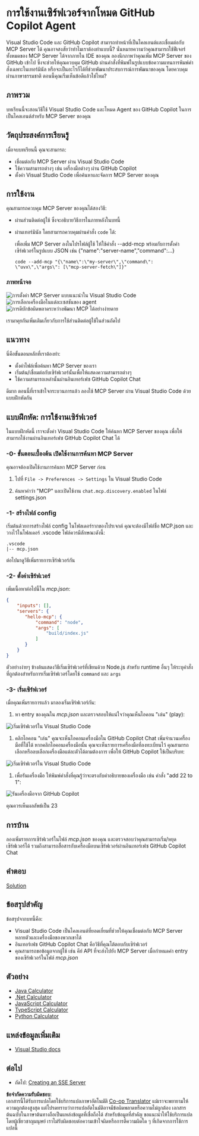 <!--
CO_OP_TRANSLATOR_METADATA:
{
  "original_hash": "8ea28e5e566edd5969337fd0b191ba3f",
  "translation_date": "2025-07-17T06:04:36+00:00",
  "source_file": "03-GettingStarted/04-vscode/README.md",
  "language_code": "th"
}
-->
# การใช้งานเซิร์ฟเวอร์จากโหมด GitHub Copilot Agent

Visual Studio Code และ GitHub Copilot สามารถทำหน้าที่เป็นไคลเอนต์และเชื่อมต่อกับ MCP Server ได้ คุณอาจสงสัยว่าทำไมเราต้องทำแบบนี้? นั่นหมายความว่าคุณสามารถใช้ฟีเจอร์ทั้งหมดของ MCP Server ได้จากภายใน IDE ของคุณ ลองนึกภาพว่าคุณเพิ่ม MCP Server ของ GitHub เข้าไป ซึ่งจะช่วยให้คุณควบคุม GitHub ผ่านคำสั่งที่พิมพ์ในรูปแบบข้อความแทนการพิมพ์คำสั่งเฉพาะในเทอร์มินัล หรือจะเป็นอะไรก็ได้ที่ช่วยพัฒนาประสบการณ์การพัฒนาของคุณ โดยควบคุมผ่านภาษาธรรมชาติ ตอนนี้คุณเริ่มเห็นข้อดีแล้วใช่ไหม?

## ภาพรวม

บทเรียนนี้จะสอนวิธีใช้ Visual Studio Code และโหมด Agent ของ GitHub Copilot ในการเป็นไคลเอนต์สำหรับ MCP Server ของคุณ

## วัตถุประสงค์การเรียนรู้

เมื่อจบบทเรียนนี้ คุณจะสามารถ:

- เชื่อมต่อกับ MCP Server ผ่าน Visual Studio Code
- ใช้ความสามารถต่างๆ เช่น เครื่องมือต่างๆ ผ่าน GitHub Copilot
- ตั้งค่า Visual Studio Code เพื่อค้นหาและจัดการ MCP Server ของคุณ

## การใช้งาน

คุณสามารถควบคุม MCP Server ของคุณได้สองวิธี:

- ผ่านส่วนติดต่อผู้ใช้ ซึ่งจะอธิบายวิธีการในภายหลังในบทนี้
- ผ่านเทอร์มินัล โดยสามารถควบคุมผ่านคำสั่ง `code` ได้:

  เพื่อเพิ่ม MCP Server ลงในโปรไฟล์ผู้ใช้ ให้ใช้คำสั่ง --add-mcp พร้อมกับการตั้งค่าเซิร์ฟเวอร์ในรูปแบบ JSON เช่น {\"name\":\"server-name\",\"command\":...}

  ```
  code --add-mcp "{\"name\":\"my-server\",\"command\": \"uvx\",\"args\": [\"mcp-server-fetch\"]}"
  ```

### ภาพหน้าจอ

![การตั้งค่า MCP Server แบบแนะนำใน Visual Studio Code](../../../../translated_images/chat-mode-agent.729a22473f822216dd1e723aaee1f7d4a2ede571ee0948037a2d9357a63b9d0b.th.png)  
![การเลือกเครื่องมือในแต่ละเซสชันของ agent](../../../../translated_images/agent-mode-select-tools.522c7ba5df0848f8f0d1e439c2e96159431bc620cb39ccf3f5dc611412fd0006.th.png)  
![การดีบักข้อผิดพลาดระหว่างพัฒนา MCP ได้อย่างง่ายดาย](../../../../translated_images/mcp-list-servers.fce89eefe3f30032bed8952e110ab9d82fadf043fcfa071f7d40cf93fb1ea9e9.th.png)

เรามาคุยกันเพิ่มเติมเกี่ยวกับการใช้ส่วนติดต่อผู้ใช้ในส่วนถัดไป

## แนวทาง

นี่คือขั้นตอนหลักที่เราต้องทำ:

- ตั้งค่าไฟล์เพื่อค้นหา MCP Server ของเรา
- เริ่มต้น/เชื่อมต่อกับเซิร์ฟเวอร์นั้นเพื่อให้แสดงความสามารถต่างๆ
- ใช้ความสามารถเหล่านั้นผ่านอินเทอร์เฟซ GitHub Copilot Chat

ดีมาก ตอนนี้ที่เราเข้าใจกระบวนการแล้ว ลองใช้ MCP Server ผ่าน Visual Studio Code ด้วยแบบฝึกหัดกัน

## แบบฝึกหัด: การใช้งานเซิร์ฟเวอร์

ในแบบฝึกหัดนี้ เราจะตั้งค่า Visual Studio Code ให้ค้นหา MCP Server ของคุณ เพื่อให้สามารถใช้งานผ่านอินเทอร์เฟซ GitHub Copilot Chat ได้

### -0- ขั้นตอนเบื้องต้น เปิดใช้งานการค้นหา MCP Server

คุณอาจต้องเปิดใช้งานการค้นหา MCP Server ก่อน

1. ไปที่ `File -> Preferences -> Settings` ใน Visual Studio Code

1. ค้นหาคำว่า "MCP" และเปิดใช้งาน `chat.mcp.discovery.enabled` ในไฟล์ settings.json

### -1- สร้างไฟล์ config

เริ่มต้นด้วยการสร้างไฟล์ config ในโฟลเดอร์รากของโปรเจกต์ คุณจะต้องมีไฟล์ชื่อ MCP.json และวางไว้ในโฟลเดอร์ .vscode ไฟล์ควรมีลักษณะดังนี้:

```text
.vscode
|-- mcp.json
```

ต่อไปมาดูวิธีเพิ่มรายการเซิร์ฟเวอร์กัน

### -2- ตั้งค่าเซิร์ฟเวอร์

เพิ่มเนื้อหาต่อไปนี้ใน *mcp.json*:

```json
{
    "inputs": [],
    "servers": {
       "hello-mcp": {
           "command": "node",
           "args": [
               "build/index.js"
           ]
       }
    }
}
```

ตัวอย่างง่ายๆ ข้างต้นแสดงวิธีเริ่มเซิร์ฟเวอร์ที่เขียนด้วย Node.js สำหรับ runtime อื่นๆ ให้ระบุคำสั่งที่ถูกต้องสำหรับการเริ่มเซิร์ฟเวอร์โดยใช้ `command` และ `args`

### -3- เริ่มเซิร์ฟเวอร์

เมื่อคุณเพิ่มรายการแล้ว มาลองเริ่มเซิร์ฟเวอร์กัน:

1. หา entry ของคุณใน *mcp.json* และตรวจสอบให้แน่ใจว่าคุณเห็นไอคอน "เล่น" (play):

  ![เริ่มเซิร์ฟเวอร์ใน Visual Studio Code](../../../../translated_images/vscode-start-server.8e3c986612e3555de47e5b1e37b2f3020457eeb6a206568570fd74a17e3796ad.th.png)  

1. คลิกไอคอน "เล่น" คุณจะเห็นไอคอนเครื่องมือใน GitHub Copilot Chat เพิ่มจำนวนเครื่องมือที่ใช้ได้ หากคลิกไอคอนเครื่องมือนั้น คุณจะเห็นรายการเครื่องมือที่ลงทะเบียนไว้ คุณสามารถเลือกหรือลบเลือกเครื่องมือแต่ละตัวได้ตามต้องการ เพื่อให้ GitHub Copilot ใช้เป็นบริบท:

  ![เริ่มเซิร์ฟเวอร์ใน Visual Studio Code](../../../../translated_images/vscode-tool.0b3bbea2fb7d8c26ddf573cad15ef654e55302a323267d8ee6bd742fe7df7fed.th.png)

1. เพื่อรันเครื่องมือ ให้พิมพ์คำสั่งที่คุณรู้ว่าจะตรงกับคำอธิบายของเครื่องมือ เช่น คำสั่ง "add 22 to 1":

  ![รันเครื่องมือจาก GitHub Copilot](../../../../translated_images/vscode-agent.d5a0e0b897331060518fe3f13907677ef52b879db98c64d68a38338608f3751e.th.png)

  คุณควรเห็นผลลัพธ์เป็น 23

## การบ้าน

ลองเพิ่มรายการเซิร์ฟเวอร์ในไฟล์ *mcp.json* ของคุณ และตรวจสอบว่าคุณสามารถเริ่ม/หยุดเซิร์ฟเวอร์ได้ รวมถึงสามารถสื่อสารกับเครื่องมือบนเซิร์ฟเวอร์ผ่านอินเทอร์เฟซ GitHub Copilot Chat

## คำตอบ

[Solution](./solution/README.md)

## ข้อสรุปสำคัญ

ข้อสรุปจากบทนี้คือ:

- Visual Studio Code เป็นไคลเอนต์ที่ยอดเยี่ยมที่ช่วยให้คุณเชื่อมต่อกับ MCP Server หลายตัวและเครื่องมือของพวกเขาได้
- อินเทอร์เฟซ GitHub Copilot Chat คือวิธีที่คุณโต้ตอบกับเซิร์ฟเวอร์
- คุณสามารถขอข้อมูลจากผู้ใช้ เช่น คีย์ API ที่จะส่งไปยัง MCP Server เมื่อกำหนดค่า entry ของเซิร์ฟเวอร์ในไฟล์ *mcp.json*

## ตัวอย่าง

- [Java Calculator](../samples/java/calculator/README.md)
- [.Net Calculator](../../../../03-GettingStarted/samples/csharp)
- [JavaScript Calculator](../samples/javascript/README.md)
- [TypeScript Calculator](../samples/typescript/README.md)
- [Python Calculator](../../../../03-GettingStarted/samples/python)

## แหล่งข้อมูลเพิ่มเติม

- [Visual Studio docs](https://code.visualstudio.com/docs/copilot/chat/mcp-servers)

## ต่อไป

- ถัดไป: [Creating an SSE Server](../05-sse-server/README.md)

**ข้อจำกัดความรับผิดชอบ**:  
เอกสารนี้ได้รับการแปลโดยใช้บริการแปลภาษาอัตโนมัติ [Co-op Translator](https://github.com/Azure/co-op-translator) แม้เราจะพยายามให้ความถูกต้องสูงสุด แต่โปรดทราบว่าการแปลอัตโนมัติอาจมีข้อผิดพลาดหรือความไม่ถูกต้อง เอกสารต้นฉบับในภาษาต้นทางถือเป็นแหล่งข้อมูลที่เชื่อถือได้ สำหรับข้อมูลที่สำคัญ ขอแนะนำให้ใช้บริการแปลโดยผู้เชี่ยวชาญมนุษย์ เราไม่รับผิดชอบต่อความเข้าใจผิดหรือการตีความผิดใด ๆ ที่เกิดจากการใช้การแปลนี้